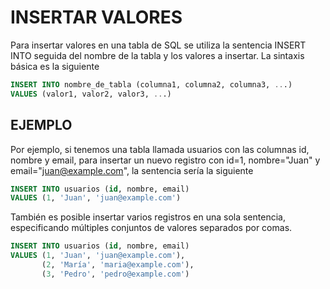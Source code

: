 # INSERTAR VALORES

Para insertar valores en una tabla de SQL se utiliza la sentencia INSERT INTO seguida del nombre de la tabla y los valores a insertar. La sintaxis básica es la siguiente

~~~sql
INSERT INTO nombre_de_tabla (columna1, columna2, columna3, ...) 
VALUES (valor1, valor2, valor3, ...)
~~~

## EJEMPLO

Por ejemplo, si tenemos una tabla llamada usuarios con las columnas id, nombre y email, para insertar un nuevo registro con id=1, nombre="Juan" y email="juan@example.com", la sentencia sería la siguiente

~~~sql
INSERT INTO usuarios (id, nombre, email) 
VALUES (1, 'Juan', 'juan@example.com')
~~~

También es posible insertar varios registros en una sola sentencia, especificando múltiples conjuntos de valores separados por comas.

~~~sql
INSERT INTO usuarios (id, nombre, email) 
VALUES (1, 'Juan', 'juan@example.com'), 
       (2, 'María', 'maria@example.com'), 
       (3, 'Pedro', 'pedro@example.com')
~~~